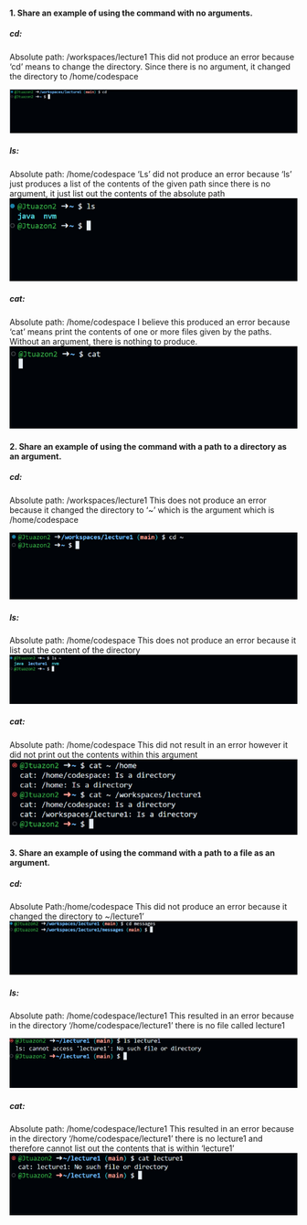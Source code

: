 #### 1. Share an example of using the command with no arguments.
##### cd:
Absolute path: /workspaces/lecture1
This did not produce an error because ‘cd’ means to change the directory. Since there is no argument, it changed the directory to /home/codespace

![Image](cd1.png)
##### ls:
Absolute path: /home/codespace
‘Ls’ did not produce an error because ‘ls’ just produces a list of the contents of the given path since there is no argument, it just list out the contents of the absolute path
![Image](ls1.png)
##### cat: 
Absolute path: /home/codespace
I believe this produced an error because ‘cat’ means print the contents of one or more files given by the paths. Without an argument, there is nothing to produce.
![Image](cat1.png)
#### 2. Share an example of using the command with a path to a directory as an argument.
##### cd:
Absolute path: /workspaces/lecture1
This does not produce an error because it changed the directory to ‘~’ which is the argument which is /home/codespace

![Image](cd2.png)
##### ls:
Absolute path: /home/codespace
This does not produce an error because it list out the content of the directory
![Image](ls2.png)
##### cat:
Absolute path: /home/codespace
This did not result in an error however it did not print out the contents within this argument
![Image](cat2.png)
#### 3. Share an example of using the command with a path to a file as an argument.
##### cd:
Absolute Path:/home/codespace
This did not produce an error because it changed the directory to ~/lecture1’
![Image](cd3.png)
##### ls:
Absolute path: /home/codespace/lecture1
This resulted in an error because in the directory ‘/home/codespace/lecture1’ there is no file called lecture1

![Image](ls3.png)
##### cat:
Absolute path: /home/codespace/lecture1
This resulted in an error because in the directory ‘/home/codespace/lecture1’ there is no lecture1 and therefore cannot list out the contents that is within ‘lecture1’
![Image](cat3.png)
